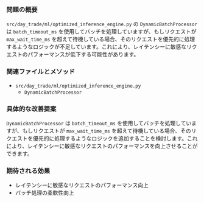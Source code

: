 ### 問題の概要
`src/day_trade/ml/optimized_inference_engine.py` の `DynamicBatchProcessor` は `batch_timeout_ms` を使用してバッチを処理していますが、もしリクエストが `max_wait_time_ms` を超えて待機している場合、そのリクエストを優先的に処理するようなロジックが不足しています。これにより、レイテンシーに敏感なリクエストのパフォーマンスが低下する可能性があります。

### 関連ファイルとメソッド
- `src/day_trade/ml/optimized_inference_engine.py`
    - `DynamicBatchProcessor`

### 具体的な改善提案
`DynamicBatchProcessor` は `batch_timeout_ms` を使用してバッチを処理していますが、もしリクエストが `max_wait_time_ms` を超えて待機している場合、そのリクエストを優先的に処理するようなロジックを追加することを検討します。これにより、レイテンシーに敏感なリクエストのパフォーマンスを向上させることができます。

### 期待される効果
- レイテンシーに敏感なリクエストのパフォーマンス向上
- バッチ処理の柔軟性向上
